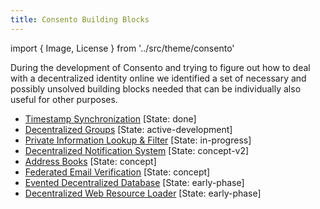 ```yaml
---
title: Consento Building Blocks
---
```

import { Image, License } from '../src/theme/consento'

During the development of Consento and trying to figure out how to deal with a decentralized identity
online we identified a set of necessary and possibly unsolved building blocks needed that can be
individually also useful for other purposes.

- [Timestamp Synchronization](./block_time) [State: done]
- [Decentralized Groups](./block_group) [State: active-development]
- [Private Information Lookup & Filter](./block_bit) [State: in-progress]
- [Decentralized Notification System](./block_notification) [State: concept-v2]
- [Address Books](./block_book) [State: concept]
- [Federated Email Verification](./block_email) [State: concept]
- [Evented Decentralized Database](./block_db) [State: early-phase]
- [Decentralized Web Resource Loader](./block_dcurl) [State: early-phase]

<License author="martin" license="CC-BY" year="2021"  />
